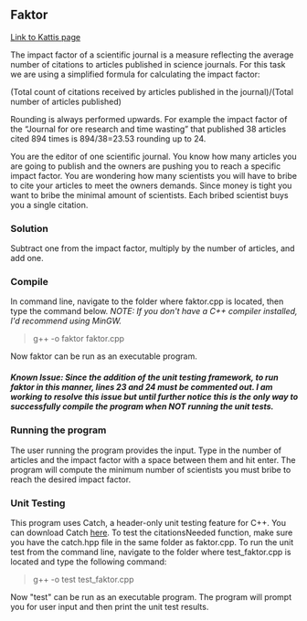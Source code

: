 ## Faktor

[Link to Kattis page](https://open.kattis.com/problems/faktor)

The impact factor of a scientific journal is a measure reflecting the average number of citations to articles published in science journals. For this task we are using a simplified formula for calculating the impact factor:

(Total count of citations received by articles published in the journal)/(Total number of articles published)

Rounding is always performed upwards. For example the impact factor of the “Journal for ore research and time wasting” that published 38 articles cited 894 times is 894/38=23.53 rounding up to 24.

You are the editor of one scientific journal. You know how many articles you are going to publish and the owners are pushing you to reach a specific impact factor. You are wondering how many scientists you will have to bribe to cite your articles to meet the owners demands. Since money is tight you want to bribe the minimal amount of scientists. Each bribed scientist buys you a single citation.

### Solution

Subtract one from the impact factor, multiply by the number of articles, and add one.

### Compile

In command line, navigate to the folder where faktor.cpp is located, then type the command below.
*NOTE: If you don't have a C++ compiler installed, I'd recommend using MinGW.*
 
> g++ -o faktor faktor.cpp

Now faktor can be run as an executable program.

##### Known Issue: Since the addition of the unit testing framework, to run faktor in this manner, lines 23 and 24 must be commented out. I am working to resolve this issue but until further notice this is the only way to successfully compile the program when NOT running the unit tests.

### Running the program

The user running the program provides the input. Type in the number of articles and the impact factor with a space between them and hit enter. The program will compute the minimum number of scientists you must bribe to reach the desired impact factor.

### Unit Testing

This program uses Catch, a header-only unit testing feature for C++. You can download Catch [here](https://github.com/catchorg/Catch2). To test the citationsNeeded function, make sure you have the catch.hpp file in the same folder as faktor.cpp. To run the unit test from the command line, navigate to the folder where test_faktor.cpp is located and type the following command:

>g++ -o test test_faktor.cpp

Now "test" can be run as an executable program. The program will prompt you for user input and then print the unit test results.